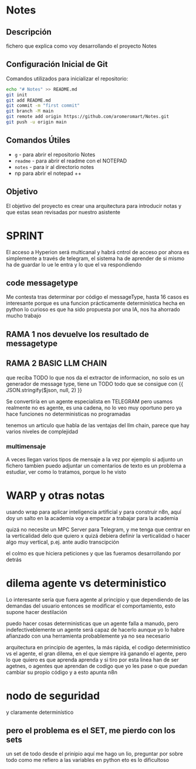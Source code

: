 # Notes

## Descripción
fichero que explica como voy desarrollando el proyecto Notes

## Configuración Inicial de Git

Comandos utilizados para inicializar el repositorio:

```bash
echo "# Notes" >> README.md
git init
git add README.md
git commit -m "first commit"
git branch -M main
git remote add origin https://github.com/aromeromart/Notes.git
git push -u origin main
```

## Comandos Útiles

- `g` - para abrir el repositorio Notes
- `readme` - para abrir el readme con el NOTEPAD
- `notes` - para ir al directorio notes
- np para abrir el notepad ++

## Objetivo

El objetivo del proyecto es crear una arquitectura para introducir notas y que estas sean revisadas por nuestro asistente



# SPRINT 
El acceso a Hyperion será multicanal y habrá cntrol de acceso 
por ahora es simplemente a través de telegram, 
el sistema ha de aprender de si mismo 
ha de guardar lo ue le entra y lo que el va respondiendo 

## code messagetype 
Me contesta tras determinar por código el messageType, hasta 16 casos 
es interesante porque es una funcion prácticamente determinística hecha en python 
lo curioso es que ha sido propuesta por una IA, nos ha ahorrado mucho trabajo 

## RAMA 1 nos devuelve los resultado de messagetype 

## RAMA 2 BASIC LLM CHAIN
que reciba TODO lo que nos da el extractor de informacion, no solo es un generador de message type, tiene un TODO 
todo que se consigue con {{ JSON.stringify($json, null, 2) }}

Se convertiría en un agente especialista en TELEGRAM pero usamos 
realmente no es agente, es una cadena, no lo veo muy oportuno pero ya hace funciones no deterministicas no programadas 

tenemos un articulo que habla de las ventajas del llm chain, parece que hay varios niveles de complejidad 

### multimensaje
A veces llegan varios tipos de mensaje a la vez 
por ejemplo si adjunto un fichero tambien puedo adjuntar un comentarios de texto
es un problema a estudiar, ver como lo tratamos, porque lo he visto 


# WARP y otras notas 
usando wrap para aplicar inteligencia artificial y para construir n8n, aquí doy un salto en la academia 
voy a empezar a trabajar para la academia 

quizá no necesite un MPC Server para Telegram, y me tenga que centrar en la verticalidad delo que quiero 
x quizá debiera definir la verticalidad o hacer algo muy vertical, p.ej. ante audio transcipción 

el colmo es que hiciera peticiones y que las fueramos desarrollando por detrás 

# dilema agente vs deterministico
Lo interesante sería que fuera agente al principio y que dependiendo de las demandas del usuario entonces se modificar el comportamiento, 
esto supone hacer destilación 

puedo hacer cosas deterministicas que un agente falla a manudo, pero indefectiveblemente un agente será capaz de hacerlo 
aunque yo lo habre afianzado con una herramienta probablemente ya no sea necesario 

 
arquitectura en principio de agentes, la más rápida, el codigo deterministico vs el agente, el gran dilema, en el que siempre irá ganando el agente, pero lo que quiero es que aprenda aprenda
y si tiro por esta linea han de ser agetnes, o agentes que aprendan de codigo que yo les pase
o que puedan cambiar su propio código 
y a esto apunta n8n 


# nodo de seguridad 
y claramente determinístico 

## pero el problema es el SET, me pierdo con los sets 
un set de todo desde el prinipio 
aquí me hago un lio, preguntar 
por sobre todo como me refiero a las variables en python 
eto es lo dificultoso



